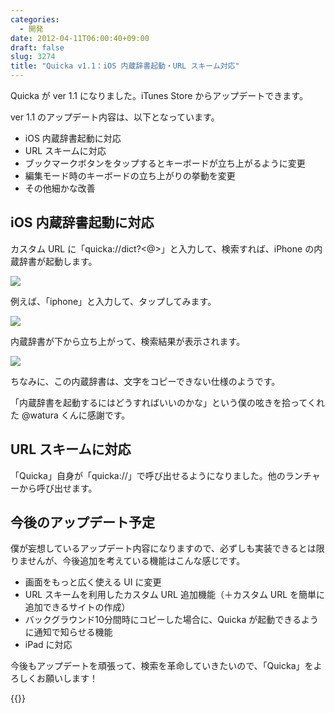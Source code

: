 ```yaml
---
categories:
  - 開発
date: 2012-04-11T06:00:40+09:00
draft: false
slug: 3274
title: "Quicka v1.1：iOS 内蔵辞書起動・URL スキーム対応"
---
```


Quicka が ver 1.1 になりました。iTunes Store からアップデートできます。

ver 1.1 のアップデート内容は、以下となっています。

* iOS 内蔵辞書起動に対応
* URL スキームに対応
* ブックマークボタンをタップするとキーボードが立ち上がるように変更
* 編集モード時のキーボードの立ち上がりの挙動を変更
* その他細かな改善

## iOS 内蔵辞書起動に対応

カスタム URL に「quicka://dict?<@>」と入力して、検索すれば、iPhone の内蔵辞書が起動します。

![](/images/2012/04/3274_1.png)

例えば、「iphone」と入力して、タップしてみます。

![](/images/2012/04/3274_2.png)

内蔵辞書が下から立ち上がって、検索結果が表示されます。

![](/images/2012/04/3274_3.png)

ちなみに、この内蔵辞書は、文字をコピーできない仕様のようです。

「内蔵辞書を起動するにはどうすればいいのかな」という僕の呟きを拾ってくれた @watura くんに感謝です。

## URL スキームに対応

「Quicka」自身が「quicka://」で呼び出せるようになりました。他のランチャーから呼び出せます。

## 今後のアップデート予定

僕が妄想しているアップデート内容になりますので、必ずしも実装できるとは限りませんが、今後追加を考えている機能はこんな感じです。

* 画面をもっと広く使える UI に変更
* URL スキームを利用したカスタム URL 追加機能（＋カスタム URL を簡単に追加できるサイトの作成）
* バックグラウンド10分間時にコピーした場合に、Quicka が起動できるように通知で知らせる機能
* iPad に対応

今後もアップデートを頑張って、検索を革命していきたいので、「Quicka」をよろしくお願いします！

{{<app id="511606108" title="Quicka 1.1（￥85）" src="http://a3.mzstatic.com/us/r1000/077/Purple/v4/b0/e4/d4/b0e4d451-a255-4321-966a-33ccf6d2ddf4/ibjG3fNt4Phm08ZnZUjx0g-temp-upload.cqnwvlfj.100x100-75.png">}}
